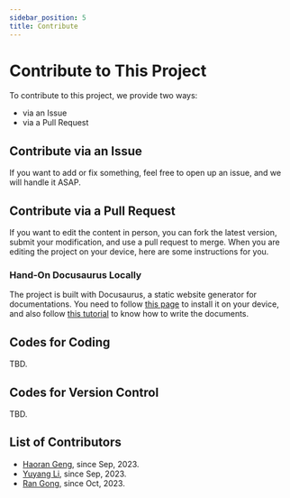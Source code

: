```yaml
---
sidebar_position: 5
title: Contribute
---
```


# Contribute to This Project

To contribute to this project, we provide two ways:

- via an Issue
- via a Pull Request

## Contribute via an Issue

If you want to add or fix something, feel free to open up an issue, and we will handle it ASAP.

## Contribute via a Pull Request

If you want to edit the content in person, you can fork the latest version, submit your modification, and use a pull request to merge. When you are editing the project on your device, here are some instructions for you.

### Hand-On Docusaurus Locally

The project is built with Docusaurus, a static website generator for documentations. You need to follow [this page](https://docusaurus.io/zh-CN/docs/installation) to install it on your device, and also follow [this tutorial](https://docusaurus.io/zh-CN/docs/category/guides) to know how to write the documents.

## Codes for Coding

TBD.

## Codes for Version Control

TBD.

## List of Contributors

- [Haoran Geng](https://geng-haoran.github.io/), since Sep, 2023.
- [Yuyang Li](https://yuyangli.com/), since Sep, 2023.
- [Ran Gong](https://nikepupu.github.io/), since Oct, 2023.
